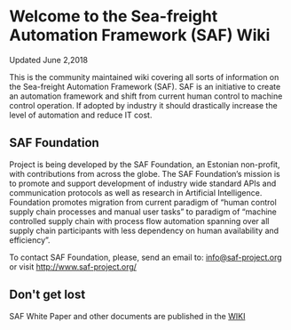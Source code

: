 # Welcome to the Sea-freight Automation Framework (SAF) Wiki
Updated June 2,2018

This is the community maintained wiki covering all sorts of information on the Sea-freight Automation Framework (SAF). SAF is an initiative to create an automation framework and shift from current human control to machine control operation. If adopted by industry it should drastically increase the level of automation and reduce IT cost.

## SAF Foundation
Project is being developed by the SAF Foundation, an Estonian non-profit, with contributions from across the globe. The SAF Foundation’s mission is to promote and support development of industry wide standard APIs and communication protocols as well as research in Artificial Intelligence. Foundation promotes migration from current paradigm of “human control supply chain processes and manual user tasks” to paradigm of “machine controlled supply chain with process flow automation spanning over all supply chain participants with less dependency on human availability and efficiency”. 

To contact SAF Foundation, please, send an email to: info@saf-project.org or visit http://www.saf-project.org/


## Don't get lost

SAF White Paper and other documents are  published  in the [WIKI](https://github.com/saf-project/wiki/wiki)

